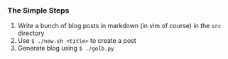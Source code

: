 ### The Simple Steps

1. Write a bunch of blog posts in markdown (in vim of course) in the `src` directory
2. Use `$ ./new.sh <title>` to create a post
3. Generate blog using `$ ./golb.py` 
